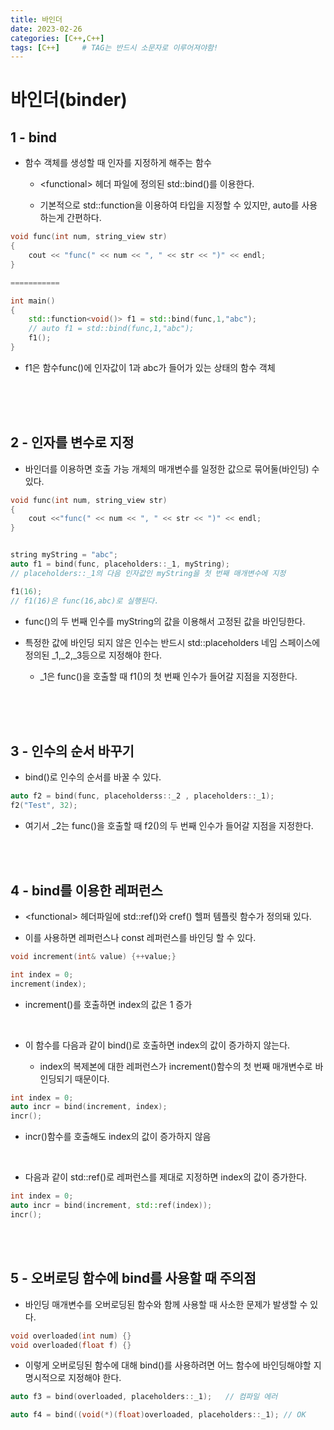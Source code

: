 ```yaml
---
title: 바인더
date: 2023-02-26
categories: [C++,C++]
tags: [C++]		# TAG는 반드시 소문자로 이루어져야함!
---
```


바인더(binder)
==============

1 - bind
-----------------
* 함수 객체를 생성할 때 인자를 지정하게 해주는 함수

  * \<functional> 헤더 파일에 정의된 std::bind()를 이용한다.

  * 기본적으로 std::function을 이용하여 타입을 지정할 수 있지만, auto를 사용하는게 간편하다.


```c++
void func(int num, string_view str)
{
    cout << "func(" << num << ", " << str << ")" << endl;
}

===========

int main()
{
    std::function<void()> f1 = std::bind(func,1,"abc");
    // auto f1 = std::bind(func,1,"abc");
    f1();
}
```

* f1은 함수func()에 인자값이 1과 abc가 들어가 있는 상태의 함수 객체


<br><br><br>

2 - 인자를 변수로 지정
--------------------------
* 바인더를 이용하면 호출 가능 개체의 매개변수를 일정한 값으로 묶어둘(바인딩) 수 있다.


```c++
void func(int num, string_view str)
{
    cout <<"func(" << num << ", " << str << ")" << endl;
}


string myString = "abc";
auto f1 = bind(func, placeholders::_1, myString);
// placeholders::_1의 다음 인자값인 myString을 첫 번째 매개변수에 지정

f1(16);
// f1(16)은 func(16,abc)로 실행된다.
```

* func()의 두 번째 인수를 myString의 값을 이용해서 고정된 값을 바인딩한다.

* 특정한 값에 바인딩 되지 않은 인수는 반드시 std::placeholders 네임 스페이스에 정의된 _1,_2,_3등으로 지정해야 한다.

    * _1은 func()을 호출할 때 f1()의 첫 번째 인수가 들어갈 지점을 지정한다.


<br><br><br>

3 - 인수의 순서 바꾸기
---------------------

* bind()로 인수의 순서를 바꿀 수 있다.

```c++
auto f2 = bind(func, placeholderss::_2 , placeholders::_1);
f2("Test", 32);
```

* 여기서 _2는 func()을 호출할 때 f2()의 두 번째 인수가 들어갈 지점을 지정한다.

<br><br>


4 - bind를 이용한 레퍼런스 
--------------------------

* \<functional> 헤더파일에 std::ref()와 cref() 헬퍼 템플릿 함수가 정의돼 있다.

* 이를 사용하면 레퍼런스나 const 레퍼런스를 바인딩 할 수 있다.

```c++
void increment(int& value) {++value;}

int index = 0;
increment(index);
```

* increment()를 호출하면 index의 값은 1 증가

<br>

* 이 함수를 다음과 같이 bind()로 호출하면 index의 값이 증가하지 않는다.

    * index의 복제본에 대한 레퍼런스가 increment()함수의 첫 번째 매개변수로 바인딩되기 때문이다.

```c++
int index = 0;
auto incr = bind(increment, index);
incr();
```

* incr()함수를 호출해도 index의 값이 증가하지 않음

<br>

* 다음과 같이 std::ref()로 레퍼런스를 제대로 지정하면 index의 값이 증가한다.

```c++
int index = 0;
auto incr = bind(increment, std::ref(index));
incr();
```

<br><br>

5 - 오버로딩 함수에 bind를 사용할 때 주의점
----------------
* 바인딩 매개변수를 오버로딩된 함수와 함께 사용할 때 사소한 문제가 발생할 수 있다.

```c++
void overloaded(int num) {}
void overloaded(float f) {}
```

* 이렇게 오버로딩된 함수에 대해 bind()를 사용하려면 어느 함수에 바인딩해야할 지 명시적으로 지정해야 한다.

```c++
auto f3 = bind(overloaded, placeholders::_1);   // 컴파일 에러

auto f4 = bind((void(*)(float)overloaded, placeholders::_1); // OK
```

